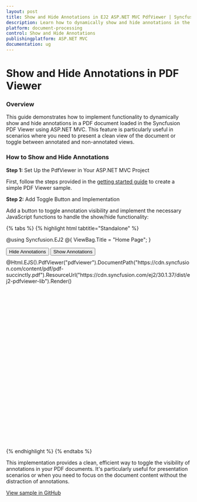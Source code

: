 ```yaml
---
layout: post
title: Show and Hide Annotations in EJ2 ASP.NET MVC PdfViewer | Syncfusion
description: Learn how to dynamically show and hide annotations in the Syncfusion ASP.NET MVC PDF Viewer component of Syncfusion Essential JS 2 and more.
platform: document-processing
control: Show and Hide Annotations
publishingplatform: ASP.NET MVC
documentation: ug
---
```


# Show and Hide Annotations in PDF Viewer

### Overview

This guide demonstrates how to implement functionality to dynamically show and hide annotations in a PDF document loaded in the Syncfusion PDF Viewer using ASP.NET MVC. This feature is particularly useful in scenarios where you need to present a clean view of the document or toggle between annotated and non-annotated views.

### How to Show and Hide Annotations

**Step 1:** Set Up the PdfViewer in Your ASP.NET MVC Project

First, follow the steps provided in the [getting started guide](https://help.syncfusion.com/document-processing/pdf/pdf-viewer/asp-net-mvc/getting-started/) to create a simple PDF Viewer sample.

**Step 2:** Add Toggle Button and Implementation

Add a button to toggle annotation visibility and implement the necessary JavaScript functions to handle the show/hide functionality:

{% tabs %}
{% highlight html tabtitle="Standalone" %}

@using Syncfusion.EJ2
@{
    ViewBag.Title = "Home Page";
}
<div>
    <div class="button-container" style="margin-bottom: 10px;">
        <button id="hideBtn" class="e-btn e-primary">Hide Annotations</button>
        <button id="unhideBtn" class="e-btn e-primary">Show Annotations</button>
    </div>
    <div style="height:500px;width:100%;">
        @Html.EJS().PdfViewer("pdfviewer").DocumentPath("https://cdn.syncfusion.com/content/pdf/pdf-succinctly.pdf").ResourceUrl("https://cdn.syncfusion.com/ej2/30.1.37/dist/ej2-pdfviewer-lib").Render()
    </div>
</div>

<script type="text/javascript">
    var exportObject;

    // Function to hide annotations
    function HideAnnotations() {
        var pdfviewer = document.getElementById('pdfviewer').ej2_instances[0];
        pdfviewer.exportAnnotationsAsObject().then(function(value) {
            exportObject = value;
            pdfviewer.deleteAnnotations();
        });
    }

    // Function to unhide annotations
    function UnHideAnnotations() {
        var pdfviewer = document.getElementById('pdfviewer').ej2_instances[0];
        if (exportObject) {
            pdfviewer.importAnnotation(JSON.parse(exportObject));
        }
    }

    // Add event listeners to buttons
    document.getElementById('hideBtn').addEventListener('click', HideAnnotations);
    document.getElementById('unhideBtn').addEventListener('click', UnHideAnnotations);
</script>

{% endhighlight %}
{% endtabs %}

This implementation provides a clean, efficient way to toggle the visibility of annotations in your PDF documents. It's particularly useful for presentation scenarios or when you need to focus on the document content without the distraction of annotations.

[View sample in GitHub](https://github.com/SyncfusionExamples/mvc-pdf-viewer-examples/tree/master/How%20to)